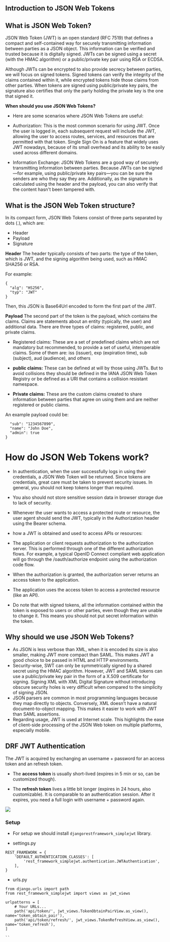 ## Introduction to JSON Web Tokens

## What is JSON Web Token?

JSON Web Token (JWT) is an open standard (RFC 7519) that defines a compact and self-contained way for securely transmitting information between parties as a JSON object. This information can be verified and trusted because it is digitally signed. JWTs can be signed using a secret (with the HMAC algorithm) or a public/private key pair using RSA or ECDSA.

Although JWTs can be encrypted to also provide secrecy between parties, we will focus on signed tokens. Signed tokens can verify the integrity of the claims contained within it, while encrypted tokens hide those claims from other parties. When tokens are signed using public/private key pairs, the signature also certifies that only the party holding the private key is the one that signed it.

**When should you use JSON Web Tokens?**

* Here are some scenarios where JSON Web Tokens are useful:

* Authorization: This is the most common scenario for using JWT. Once the user is logged in, each subsequent request will include the JWT, allowing the user to access routes, services, and resources that are permitted with that token. Single Sign On is a feature that widely uses JWT nowadays, because of its small overhead and its ability to be easily used across different domains.

* Information Exchange: JSON Web Tokens are a good way of securely transmitting information between parties. Because JWTs can be signed—for example, using public/private key pairs—you can be sure the senders are who they say they are. Additionally, as the signature is calculated using the header and the payload, you can also verify that the content hasn't been tampered with.

## What is the JSON Web Token structure?

In its compact form, JSON Web Tokens consist of three parts separated by dots (.), which are:

* Header
* Payload
* Signature

**Header**
The header typically consists of two parts: the type of the token, which is JWT, and the signing algorithm being used, such as HMAC SHA256 or RSA.

For example:

```
{
  "alg": "HS256",
  "typ": "JWT"
}

```

Then, this JSON is Base64Url encoded to form the first part of the JWT.

**Payload**
The second part of the token is the payload, which contains the claims. Claims are statements about an entity (typically, the user) and additional data. There are three types of claims: registered, public, and private claims.

* Registered claims: These are a set of predefined claims which are not mandatory but recommended, to provide a set of useful, interoperable claims. Some of them are: iss (issuer), exp (expiration time), sub (subject), aud (audience), and others

* **public claims:** These can be defined at will by those using JWTs. But to avoid collisions they should be defined in the IANA JSON Web Token Registry or be defined as a URI that contains a collision resistant namespace.

* **Private claims:** These are the custom claims created to share information between parties that agree on using them and are neither registered or public claims.

An example payload could be:

```{
  "sub": "1234567890",
  "name": "John Doe",
  "admin": true
}
```

# How do JSON Web Tokens work?
* In authentication, when the user successfully logs in using their credentials, a JSON Web Token will be returned. Since tokens are credentials, great care must be taken to prevent security issues. In general, you should not keep tokens longer than required.

* You also should not store sensitive session data in browser storage due to lack of security.
* Whenever the user wants to access a protected route or resource, the user agent should send the JWT, typically in the Authorization header using the Bearer schema.
* how a JWT is obtained and used to access APIs or resources:
* The application or client requests authorization to the authorization server. This is performed through one of the different authorization flows. For example, a typical OpenID Connect compliant web application will go through the /oauth/authorize endpoint using the authorization code flow.
* When the authorization is granted, the authorization server returns an access token to the application.
* The application uses the access token to access a protected resource (like an API).

* Do note that with signed tokens, all the information contained within the token is exposed to users or other parties, even though they are unable to change it. This means you should not put secret information within the token.

## Why should we use JSON Web Tokens?

* As JSON is less verbose than XML, when it is encoded its size is also smaller, making JWT more compact than SAML. This makes JWT a good choice to be passed in HTML and HTTP environments.
* Security-wise, SWT can only be symmetrically signed by a shared secret using the HMAC algorithm. However, JWT and SAML tokens can use a public/private key pair in the form of a X.509 certificate for signing. Signing XML with XML Digital Signature without introducing obscure security holes is very difficult when compared to the simplicity of signing JSON.
* JSON parsers are common in most programming languages because they map directly to objects. Conversely, XML doesn’t have a natural document-to-object mapping. This makes it easier to work with JWT than SAML assertions.
* Regarding usage, JWT is used at Internet scale. This highlights the ease of client-side processing of the JSON Web token on multiple platforms, especially mobile.

## DRF JWT Authentication

The JWT is acquired by exchanging an username + password for an access token and an refresh token.

* The **access token** is usually short-lived (expires in 5 min or so, can be customized though).

* The **refresh token** lives a little bit longer (expires in 24 hours, also customizable). It is comparable to an authentication session. After it expires, you need a full login with username + password again.

![](https://miro.medium.com/max/630/1*IqAodJn46th31XLkU5Qf1w.jpeg)

### Setup

* For setup we should install `djangorestframework_simplejwt` library.

* settings.py

```
REST_FRAMEWORK = {
    'DEFAULT_AUTHENTICATION_CLASSES': [
        'rest_framework_simplejwt.authentication.JWTAuthentication',
    ],
}
```

* urls.py

```
from django.urls import path
from rest_framework_simplejwt import views as jwt_views

urlpatterns = [
    # Your URLs...
    path('api/token/', jwt_views.TokenObtainPairView.as_view(), name='token_obtain_pair'),
    path('api/token/refresh/', jwt_views.TokenRefreshView.as_view(), name='token_refresh'),
]

``

